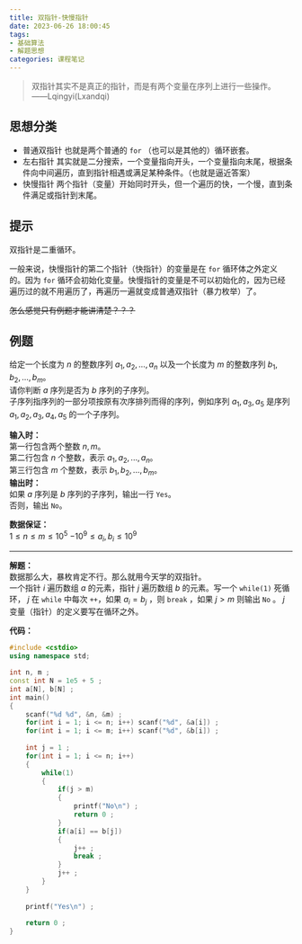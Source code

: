 ```yaml
---
title: 双指针-快慢指针
date: 2023-06-26 18:00:45
tags: 
- 基础算法
- 解题思想
categories: 课程笔记
---
```


> 双指针其实不是真正的指针，而是有两个变量在序列上进行一些操作。
> ——Lqingyi(Lxandqi)

## 思想分类
- 普通双指针 也就是两个普通的 `for` （也可以是其他的）循环嵌套。
- 左右指针 其实就是二分搜索，一个变量指向开头，一个变量指向末尾，根据条件向中间遍历，直到指针相遇或满足某种条件。（也就是逼近答案）
- 快慢指针 两个指针（变量）开始同时开头，但一个遍历的快，一个慢，直到条件满足或指针到末尾。

<!--more-->

## 提示
双指针是二重循环。

一般来说，快慢指针的第二个指针（快指针）的变量是在 `for` 循环体之外定义的。因为 `for` 循环会初始化变量。快慢指针的变量是不可以初始化的，因为已经遍历过的就不用遍历了，再遍历一遍就变成普通双指针（暴力枚举）了。

~~怎么感觉只有例题才能讲清楚？？？~~

## 例题
给定一个长度为 $n$ 的整数序列 $a_1,a_2,…,a_n$ 以及一个长度为 $m$ 的整数序列 $b_1,b_2,…,b_m$。  
请你判断 $a$ 序列是否为 $b$ 序列的子序列。  
子序列指序列的一部分项按原有次序排列而得的序列，例如序列 $a_1,a_3,a_5$ 是序列 $a_1,a_2,a_3,a_4,a_5$ 的一个子序列。

**输入时：**  
第一行包含两个整数 $n,m$。  
第二行包含 $n$ 个整数，表示 $a_1,a_2,...,a_n$。  
第三行包含 $m$ 个整数，表示 $b_1,b_2,...,b_m$。  
**输出时：**  
如果 $a$ 序列是 $b$ 序列的子序列，输出一行 `Yes`。  
否则，输出 `No`。

**数据保证：**  
$1 \le n \le m \le 10^5$
$−10^9 \le a_i,b_i \le 10^9$

----------

**解题：**  
数据那么大，暴枚肯定不行。那么就用今天学的双指针。  
一个指针 $i$ 遍历数组 $a$ 的元素，指针 $j$ 遍历数组 $b$ 的元素。写一个 `while(1)` 死循环， $j$ 在 `while` 中每次 `++`，如果 $a_i = b_j$ ，则 `break` ，如果 $j > m$ 则输出 `No` 。 $j$ 变量（指针）的定义要写在循环之外。

**代码：**  
```cpp
#include <cstdio>
using namespace std;

int n, m ;
const int N = 1e5 + 5 ;
int a[N], b[N] ;
int main()
{
    scanf("%d %d", &n, &m) ;
    for(int i = 1; i <= n; i++) scanf("%d", &a[i]) ;
    for(int i = 1; i <= m; i++) scanf("%d", &b[i]) ;
    
    int j = 1 ;
    for(int i = 1; i <= n; i++)
    {
        while(1)
        {
            if(j > m)
            {
                printf("No\n") ;
                return 0 ;
            }
            if(a[i] == b[j])
            {
                j++ ;
                break ;
            }
            j++ ;
        }
    }
    
    printf("Yes\n") ;
    
    return 0 ;
}
```